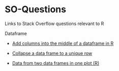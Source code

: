 # SO-Questions
Links to Stack Overflow questions relevant to R

Dataframe
* [Add columns into the middle of a dataframe in R](https://stackoverflow.com/questions/48406874/add-columns-into-the-middle-of-a-dataframe-in-r)

* [Collapse a data frame to a unique row](https://stackoverflow.com/questions/48409102/collapse-a-data-frame-to-a-unique-row)

* [Data from two data frames in one plot (R)](https://stackoverflow.com/questions/48408361/data-from-two-data-frames-in-one-plot-r)
